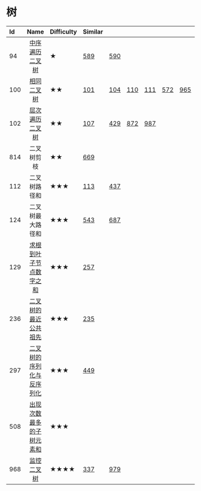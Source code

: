 # 树

| Id | Name | Difficulty | Similar            |  |  |  |  |  |  | comment |
| :--- | :---: | :--- | :--- | :--- | :--- | :--- | :--- | :--- | :--- | :--- |
| 94 | [中序遍历二叉树](https://leetcode-cn.com/problems/binary-tree-inorder-traversal) | ★ | [589](https://leetcode.com/problems/n-ary-tree-preorder-traversal) | [590](https://leetcode.com/problems/n-ary-tree-postorder-traversal) |  |  |  |  |  | traversal |
| 100 | [相同二叉树](https://leetcode-cn.com/problems/same-tree) | ★★ | [101](https://leetcode.com/problems/symmetric-tree/) | [104](https://leetcode.com/problems/maximum-depth-of-binary-tree/) | [110](https://leetcode.com/problems/balanced-binary-tree/) | [111](https://leetcode.com/problems/minimum-depth-of-binary-tree) | [572](https://leetcode.com/problems/subtree-of-another-tree) | [965](https://leetcode.com/problems/univalued-binary-tree/) |  |  |
| 102 | [层次遍历二叉树](https://leetcode-cn.com/problems/binary-tree-level-order-traversal) | ★★ | [107](https://leetcode.com/problems/binary-tree-level-order-traversal-ii) | [429](https://leetcode.com/problems/n-ary-tree-level-order-traversal) | [872](https://leetcode.com/problems/leaf-similar-trees/) | [987](https://leetcode.com/problems/vertical-order-traversal-of-a-binary-tree) |  |  |  | collecting nodes |
| 814 | 二叉树剪枝 | ★★ | [669](https://leetcode.com/problems/trim-a-binary-search-tree/) |  |  |  |  |  |  |  |
| 112 | 二叉树路径和 | ★★★ | [113](https://leetcode.com/problems/path-sum-ii) | [437](https://leetcode.com/problems/path-sum-iii) |  |  |  |  |  |  |
| 124 | 二叉树最大路径和 | ★★★ | [543](https://leetcode.com/problems/diameter-of-binary-tree/) | [687](https://leetcode.com/problems/longest-univalue-path/) |  |  |  |  |  | Use both children, return one |
| 129 | [求根到叶子节点数字之和](https://leetcode-cn.com/problems/sum-root-to-leaf-numbers)     | ★★★ | [257](https://leetcode.com/problems/binary-tree-paths/) |  |  |  |  |  |  |  |
| 236 | [二叉树的最近公共祖先](https://leetcode-cn.com/problems/lowest-common-ancestor-of-a-binary-tree) | ★★★ | [235](https://leetcode.com/problems/lowest-common-ancestor-of-a-binary-search-tree) |  |  |  |  |  |  |  |
| 297 | [二叉树的序列化与反序列化](https://leetcode-cn.com/problems/serialize-and-deserialize-binary-tree)  | ★★★ | [449](https://leetcode.com/problems/serialize-and-deserialize-bst) |  |  |  |  |  |  |  |
| 508 | [出现次数最多的子树元素和](https://leetcode-cn.com/problems/most-frequent-subtree-sum) | ★★★ |  |  |  |  |  |  |  |  |
| 968 | [监控二叉树](https://leetcode-cn.com/problems/binary-tree-cameras) | ★★★★ | [337](https://leetcode.com/problems/house-robber-iii/) | [979](https://leetcode.com/problems/distribute-coins-in-binary-tree) |  |  |  |  |  |  |

